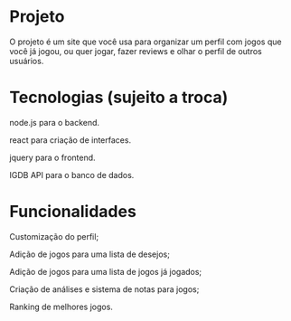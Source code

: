# Projeto
O projeto é um site que você usa para organizar um perfil com jogos que você já jogou, ou quer jogar, fazer reviews e olhar o perfil de outros usuários.

# Tecnologias (sujeito a troca)
node.js para o backend.

react para criação de interfaces.

jquery para o frontend.

IGDB API para o banco de dados.

# Funcionalidades

Customização do perfil;

Adição de jogos para uma lista de desejos;

Adição de jogos para uma lista de jogos já jogados;

Criação de análises e sistema de notas para jogos;

Ranking de melhores jogos.
